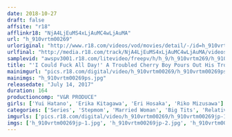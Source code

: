 ```yaml
---
date: 2018-10-27
draft: false
affsite: "r18"
afflinkr18: "NjA4LjEuMS4xLjAuMC4wLjAuMA"
url: "h_910vrtm00269"
urloriginal: "http://www.r18.com/videos/vod/movies/detail/-/id=h_910vrtm00269"
urlfinal: "http://media.r18.com/track/NjA4LjEuMS4xLjAuMC4wLjAuMA/videos/vod/movies/detail/-/id=h_910vrtm00269"
samplevid: "awspv3001.r18.com/litevideo/freepv/h/h_9/h_910vrtm269/h_910vrtm269_dmb_w.mp4"
title: "'I Could Fuck All Day!' A Troubled Cherry Boy Pours Out His Troubles With His Stepmom! Unable To Resist Her Voluptuous Tits, He Doesn't Care If His Dad Is Nearby, He's Sticking His Dick In! She Tries To Escape, But He Chases Her Down And Fucks Her All Over The House! 2"
mainimgurl: "pics.r18.com/digital/video/h_910vrtm00269/h_910vrtm00269ps.jpg"
mainimgs: "h_910vrtm00269ps.jpg"
releasedate: "July 14, 2017"
duration: 164
productioncomp: "V&R PRODUCE"
girls: ['Yui Hatano', 'Erika Kitagawa', 'Eri Hosaka', 'Riko Mizusawa']
categories: ['Series', 'Stepmom', 'Married Woman', 'Big Tits', 'Relatives', 'Variety', 'Big Tits Lover', 'Cherry Boy', 'Cheating Wife', 'Creampie']
imgurls: ['pics.r18.com/digital/video/h_910vrtm00269/h_910vrtm00269jp-1.jpg', 'pics.r18.com/digital/video/h_910vrtm00269/h_910vrtm00269jp-2.jpg', 'pics.r18.com/digital/video/h_910vrtm00269/h_910vrtm00269jp-3.jpg', 'pics.r18.com/digital/video/h_910vrtm00269/h_910vrtm00269jp-4.jpg', 'pics.r18.com/digital/video/h_910vrtm00269/h_910vrtm00269jp-5.jpg', 'pics.r18.com/digital/video/h_910vrtm00269/h_910vrtm00269jp-6.jpg', 'pics.r18.com/digital/video/h_910vrtm00269/h_910vrtm00269jp-7.jpg', 'pics.r18.com/digital/video/h_910vrtm00269/h_910vrtm00269jp-8.jpg', 'pics.r18.com/digital/video/h_910vrtm00269/h_910vrtm00269jp-9.jpg', 'pics.r18.com/digital/video/h_910vrtm00269/h_910vrtm00269jp-10.jpg', 'pics.r18.com/digital/video/h_910vrtm00269/h_910vrtm00269jp-11.jpg', 'pics.r18.com/digital/video/h_910vrtm00269/h_910vrtm00269jp-12.jpg', 'pics.r18.com/digital/video/h_910vrtm00269/h_910vrtm00269jp-13.jpg', 'pics.r18.com/digital/video/h_910vrtm00269/h_910vrtm00269jp-14.jpg', 'pics.r18.com/digital/video/h_910vrtm00269/h_910vrtm00269jp-15.jpg', 'pics.r18.com/digital/video/h_910vrtm00269/h_910vrtm00269jp-16.jpg', 'pics.r18.com/digital/video/h_910vrtm00269/h_910vrtm00269jp-17.jpg', 'pics.r18.com/digital/video/h_910vrtm00269/h_910vrtm00269jp-18.jpg', 'pics.r18.com/digital/video/h_910vrtm00269/h_910vrtm00269jp-19.jpg', 'pics.r18.com/digital/video/h_910vrtm00269/h_910vrtm00269jp-20.jpg']
imgs: ['h_910vrtm00269jp-1.jpg', 'h_910vrtm00269jp-2.jpg', 'h_910vrtm00269jp-3.jpg', 'h_910vrtm00269jp-4.jpg', 'h_910vrtm00269jp-5.jpg', 'h_910vrtm00269jp-6.jpg', 'h_910vrtm00269jp-7.jpg', 'h_910vrtm00269jp-8.jpg', 'h_910vrtm00269jp-9.jpg', 'h_910vrtm00269jp-10.jpg', 'h_910vrtm00269jp-11.jpg', 'h_910vrtm00269jp-12.jpg', 'h_910vrtm00269jp-13.jpg', 'h_910vrtm00269jp-14.jpg', 'h_910vrtm00269jp-15.jpg', 'h_910vrtm00269jp-16.jpg', 'h_910vrtm00269jp-17.jpg', 'h_910vrtm00269jp-18.jpg', 'h_910vrtm00269jp-19.jpg', 'h_910vrtm00269jp-20.jpg']
---
```

